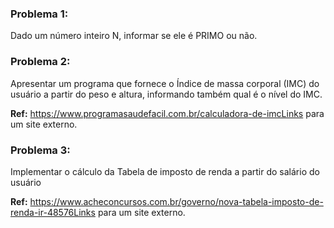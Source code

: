 ### Problema 1:
Dado um número inteiro N, informar se ele é PRIMO ou não.

### Problema 2:
Apresentar um programa que fornece o Índice de massa corporal (IMC) do usuário a partir do peso e altura, informando também qual é o nível do IMC.

**Ref:** https://www.programasaudefacil.com.br/calculadora-de-imcLinks para um site externo.

### Problema 3:
Implementar o cálculo da Tabela de imposto de renda a partir do salário do usuário

**Ref:** https://www.acheconcursos.com.br/governo/nova-tabela-imposto-de-renda-ir-48576Links para um site externo.

